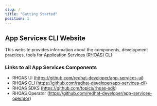 ```yaml
---
slug: /
title: "Getting Started"
position: 1
---
```


## App Services CLI Website

This website provides information about the components, development practices, tools for Application Services (RHOAS) CLI 

### Links to all App Services Components

- RHOAS UI (https://github.com/redhat-developer/app-services-ui)
- RHOAS CLI (https://github.com/redhat-developer/app-services-cli)
- RHOAS SDKS (https://github.com/topics/rhoas-sdk)
- RHOAS Operator (https://github.com/redhat-developer/app-services-operator)

